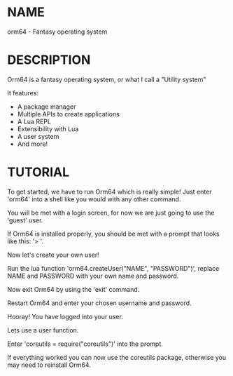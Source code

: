 # NAME

orm64 - Fantasy operating system

# DESCRIPTION

Orm64 is a fantasy operating system, or what I call a "Utility system"

It features:

- A package manager
- Multiple APIs to create applications
- A Lua REPL
- Extensibility with Lua
- A user system
- And more!

# TUTORIAL

To get started, we have to run Orm64 which is really simple!
Just enter 'orm64' into a shell like you would with any other command.

You will be met with a login screen, for now we are just going to use the 'guest' user.

If Orm64 is installed properly, you should be met with a prompt that looks like this: '> '.

Now let's create your own user!

Run the lua function 'orm64.createUser("NAME", "PASSWORD")', replace NAME and PASSWORD with your own name and password.

Now exit Orm64 by using the 'exit' command.


Restart Orm64 and enter your chosen username and password.

Hooray! You have logged into your user.

Lets use a user function.

Enter 'coreutils = require("coreutils")' into the prompt.

If everything worked you can now use the coreutils package, otherwise you may need to reinstall Orm64.


